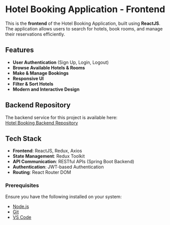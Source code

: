 # Hotel Booking Application - Frontend

This is the **frontend** of the Hotel Booking Application, built using **ReactJS**. The application allows users to search for hotels, book rooms, and manage their reservations efficiently. 

## Features
- **User Authentication** (Sign Up, Login, Logout)
- **Browse Available Hotels & Rooms**
- **Make & Manage Bookings**
- **Responsive UI**
- **Filter & Sort Hotels**
- **Modern and Interactive Design**

##  Backend Repository
The backend service for this project is available here:  
[Hotel Booking Backend Repository]((https://github.com/KiranPatkari3/Hotel-Server.git))

## Tech Stack
- **Frontend**: ReactJS, Redux, Axios
- **State Management**: Redux Toolkit
- **API Communication**: RESTful APIs (Spring Boot Backend)
- **Authentication**: JWT-based Authentication
- **Routing**: React Router DOM


### Prerequisites
Ensure you have the following installed on your system:
- [Node.js](https://nodejs.org/)
- [Git](https://git-scm.com/)
- [VS Code](https://code.visualstudio.com/)



